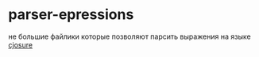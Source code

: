 # parser-epressions
не большие файлики которые позволяют парсить выражения на языке [cjosure](https://en.wikipedia.org/wiki/Clojure "ссылка на вики") 

